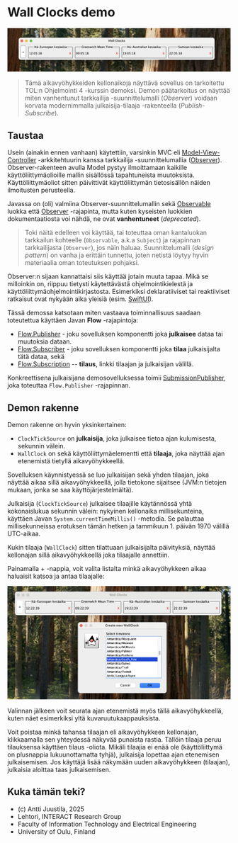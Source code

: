 # Wall Clocks demo

![Kuvaruutukaappaus sovelluksesta](screenshot.png)

> Tämä aikavyöhykkeiden kellonaikoja näyttävä sovellus on tarkoitettu TOL:n Ohjelmointi 4 -kurssin demoksi. Demon päätarkoitus on näyttää miten vanhentunut tarkkailija -suunnittelumalli (*Observer*) voidaan korvata modernimmalla julkaisija-tilaaja -rakenteella (*Publish-Subscribe*).

## Taustaa

Usein (ainakin ennen vanhaan) käytettiin, varsinkin MVC eli [Model-View-Controller](https://fi.wikipedia.org/wiki/MVC-arkkitehtuuri) -arkkitehtuurin kanssa tarkkailija -suunnittelumallia ([Observer](https://en.wikipedia.org/wiki/Observer_pattern)). Observer-rakenteen avulla Model pystyy ilmoittamaan kaikille käyttöliittymäolioille mallin sisällössä tapahtuneista muutoksista. Käyttöliittymäoliot sitten päivittivät käyttöliittymän tietosisällön näiden ilmoitusten perusteella.

Javassa on (oli) valmiina Observer-suunnittelumallin sekä [Observable](https://docs.oracle.com/en/java/javase/20/docs/api/java.base/java/util/Observable.html) luokka että [Observer](https://docs.oracle.com/en/java/javase/20/docs/api/java.base/java/util/Observer.html) -rajapinta, mutta kuten kyseisten luokkien dokumentaatiosta voi nähdä, ne ovat **vanhentuneet** (*deprecated*).

> Toki näitä edelleen voi käyttää, tai toteuttaa oman kantaluokan tarkkailun kohteelle (`Observable`, a.k.a `Subject`) ja rajapinnan tarkkailijasta (`Observer`), jos näin haluaa. Suunnittelumalli (*design pattern*) on vanha ja erittäin tunnettu, joten netistä löytyy hyvin materiaalia oman toteutuksen pohjaksi.

Observer:n sijaan kannattaisi siis käyttää jotain muuta tapaa. Mikä se milloinkin on, riippuu tietysti käytettävästä ohjelmointikielestä ja käyttöliittymäohjelmointikirjastosta. Esimerkiksi deklaratiiviset tai reaktiiviset ratkaisut ovat nykyään aika yleisiä (esim. [SwiftUI](https://en.wikipedia.org/wiki/SwiftUI)).

Tässä demossa katsotaan miten vastaava toiminnallisuus saadaan toteutettua käyttäen Javan **Flow** -rajapintoja:

* [Flow.Publisher](https://docs.oracle.com/en/java/javase/20/docs/api/java.base/java/util/concurrent/Flow.Publisher.html) - joku sovelluksen komponentti joka **julkaisee** dataa tai muutoksia dataan.
* [Flow.Subscriber](https://docs.oracle.com/en/java/javase/20/docs/api/java.base/java/util/concurrent/Flow.Subscriber.html) - joku sovelluksen komponentti joka **tilaa** julkaisijalta tätä dataa, sekä
* [Flow.Subscription](https://docs.oracle.com/en/java/javase/20/docs/api/java.base/java/util/concurrent/Flow.Subscription.html) -- **tilaus**, linkki tilaajan ja julkaisijan välillä.

Konkreettisena julkaisijana demosovelluksessa toimii [SubmissionPublisher<T>](https://docs.oracle.com/en/java/javase/20/docs/api/java.base/java/util/concurrent/SubmissionPublisher.html), joka toteuttaa `Flow.Publisher` -rajapinnan.


## Demon rakenne

Demon rakenne on hyvin yksinkertainen:

* `ClockTickSource` on **julkaisija**, joka julkaisee tietoa ajan kulumisesta, sekunnin välein.
* `WallClock` on sekä käyttöliittymäelementti että **tilaaja**, joka näyttää ajan etenemistä tietyllä aikavyöhykkeellä.

Sovelluksen käynnistyessä se luo julkaisijan sekä yhden tilaajan, joka näyttää aikaa sillä aikavyöhykkeellä, jolla tietokone sijaitsee (JVM:n tietojen mukaan, jonka se saa käyttöjärjestelmältä).

Julkaisija (`ClockTickSource`) julkaisee tilaajille käytännössä yhtä kokonaislukua sekunnin välein: nykyinen kellonaika millisekunteina, käyttäen Javan `System.currentTimeMillis()` -metodia. Se palauttaa millisekunneissa erotuksen tämän hetken ja tammikuun 1. päivän 1970 välillä UTC-aikaa.

Kukin tilaaja (`WallClock`) sitten tilattuaan julkaisijalta päivityksiä, näyttää kellonajan sillä aikavyöhykkeellä joka tilaajalle annettiin.

Painamalla + -nappia, voit valita listalta minkä aikavyöhykkeen aikaa haluaisit katsoa ja antaa tilaajalle:

![Aikavyöhykkeen valinta](screenshot2.png)

Valinnan jälkeen voit seurata ajan etenemistä myös tällä aikavyöhykkeellä, kuten näet esimerkiksi yltä kuvaruutukaappauksista.

Voit poistaa minkä tahansa tilaajan eli aikavyöhykkeen kellonajan, klikkaamalla sen yhteydessä näkyvää punaista rastia. Tällöin tilaaja peruu tilauksensa käyttäen tilaus -oliota. Mikäli tilaajia ei enää ole (käyttöliittymä on plusnappia lukuunottamatta tyhjä), julkaisija lopettaa ajan etenemisen julkaisemisen. Jos käyttäjä lisää näkymään uuden aikavyöhykkeen (tilaajan), julkaisia aloittaa taas julkaisemisen.


## Kuka tämän teki?

* (c) Antti Juustila, 2025
* Lehtori, INTERACT Research Group
* Faculty of Information Technology and Electrical Engineering
* University of Oulu, Finland



